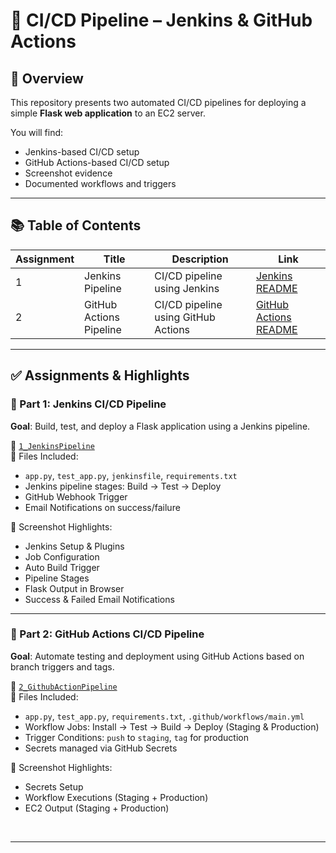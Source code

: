 # 🚀 CI/CD Pipeline – Jenkins & GitHub Actions

## 📘 Overview

This repository presents two automated CI/CD pipelines for deploying a simple **Flask web application** to an EC2 server.

You will find:
- Jenkins-based CI/CD setup
- GitHub Actions-based CI/CD setup
- Screenshot evidence
- Documented workflows and triggers

---

## 📚 Table of Contents

| Assignment | Title                    | Description                                     | Link                         |
|------------|--------------------------|-------------------------------------------------|------------------------------|
| 1          | Jenkins Pipeline         | CI/CD pipeline using Jenkins                    | [Jenkins README](./1_JenkinsPipeline/README.md) |
| 2          | GitHub Actions Pipeline  | CI/CD pipeline using GitHub Actions             | [GitHub Actions README](./2_GithubActionPipeline/README.md) |

---

## ✅ Assignments & Highlights

### 📌 Part 1: Jenkins CI/CD Pipeline

**Goal**: Build, test, and deploy a Flask application using a Jenkins pipeline.

📂 [`1_JenkinsPipeline`](./1_JenkinsPipeline)  
📜 Files Included:
- `app.py`, `test_app.py`, `jenkinsfile`, `requirements.txt`
- Jenkins pipeline stages: Build → Test → Deploy
- GitHub Webhook Trigger
- Email Notifications on success/failure

📸 Screenshot Highlights:
- Jenkins Setup & Plugins
- Job Configuration
- Auto Build Trigger
- Pipeline Stages
- Flask Output in Browser
- Success & Failed Email Notifications

---

### 📌 Part 2: GitHub Actions CI/CD Pipeline

**Goal**: Automate testing and deployment using GitHub Actions based on branch triggers and tags.

📂 [`2_GithubActionPipeline`](./2_GithubActionPipeline)  
📜 Files Included:
- `app.py`, `test_app.py`, `requirements.txt`, `.github/workflows/main.yml`
- Workflow Jobs: Install → Test → Build → Deploy (Staging & Production)
- Trigger Conditions: `push` to `staging`, `tag` for production
- Secrets managed via GitHub Secrets

📸 Screenshot Highlights:
- Secrets Setup
- Workflow Executions (Staging + Production)
- EC2 Output (Staging + Production)


<br>

---
